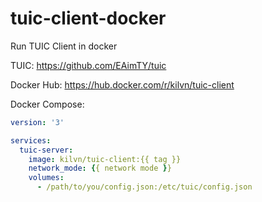 # tuic-client-docker
Run TUIC Client in docker

TUIC: https://github.com/EAimTY/tuic

Docker Hub: https://hub.docker.com/r/kilvn/tuic-client

Docker Compose:
```yaml
version: '3'

services:
  tuic-server:
    image: kilvn/tuic-client:{{ tag }}
    network_mode: {{ network mode }}
    volumes:
      - /path/to/you/config.json:/etc/tuic/config.json
```
